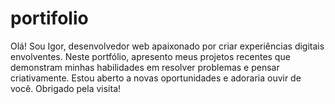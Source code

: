 # portifolio
Olá! Sou Igor, desenvolvedor web apaixonado por criar experiências digitais envolventes. Neste portfólio, apresento meus projetos recentes que demonstram minhas habilidades em resolver problemas e pensar criativamente. Estou aberto a novas oportunidades e adoraria ouvir de você. Obrigado pela visita!
